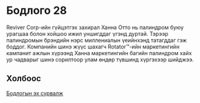 # Бодлого 28
Reviver Corp-ийн гүйцэтгэх захирал Ханна Отто нь палиндром буюу урагшаа болон хойшоо ижил уншигддаг үгэнд дуртай. Тэрээр палиндромын брэндийн нэрс миллениалын үеийнхэнд татагддаг гэж боддог.
Компанийн шинэ жүүс шахагч Rotator™-ийн маркетингийн кампанит ажлын хүрээнд Ханна маркетингийн багийн палиндром хайх ур чадварыг шинэ сорилтоор улам өндөр түвшинд хүргэхээр шийджээ.

## Холбоос
[Бодлогын эх сурвалж](https://www.hackerrank.com/challenges/maximum-palindromes/problem?isFullScreen=true)